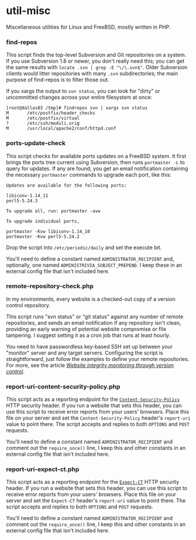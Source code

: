 # util-misc
Miscellaneous utilities for Linux and FreeBSD, mostly written in PHP.

### find-repos

This script finds the top-level Subversion and Git repositories on a system. 
If you use Subversion 1.8 or newer, you don't really need this; you can get the 
same results with `locate .svn | grep -E "\/\.svn$"`. Older Subversion clients 
would litter repositories with many `.svn` subdirectories; the main purpose of 
find-repos is to filter those out.

If you xargs the output to `svn status`, you can look for "dirty" or uncommitted 
changes across your entire filesystem at once:

    [root@dallas03 /tmp]# findrepos svn | xargs svn status
    M       /etc/postfix/header_checks
    M       /etc/postfix/virtual
    ?       /etc/ssh/moduli.orig
    M       /usr/local/apache2/conf/httpd.conf

### ports-update-check

This script checks for available ports updates on a FreeBSD system. It first 
brings the ports tree current using Subversion, then runs `portmaster -L` to 
query for updates. If any are found, you get an email notification containing 
the necessary `portmaster` commands to upgrade each port, like this:

    Updates are available for the following ports:
    
    libiconv-1.14_11
    perl5-5.24.3
    
    To upgrade all, run: portmaster -avw
    
    To upgrade individual ports,
    
    portmaster -Kvw libiconv-1.14_10
    portmaster -Kvw perl5-5.24.2

Drop the script into 
`/etc/periodic/daily` and set the execute bit.

You'll need to define a constant named `ADMINISTRATOR_RECIPIENT` and, optionally, 
one named `ADMINISTRIVIA_SUBJECT_PREPEND`. I keep these in an external config file 
that isn't included here.

### remote-repository-check.php

In my environments, every website is a checked-out copy of a version control 
repository. 

This script runs "svn status" or "git status" against any number of remote 
repositories, and sends an email notification if any repository isn't clean, 
providing an early warning of potential website compromise or file tampering. 
I suggest setting it as a cron job that runs at least hourly.

You need to have passwordless key-based SSH set up between your "monitor" 
server and any target servers. Configuring the script is straightforward, 
just follow the examples to define your remote repositories. For more, see 
the article [*Website integrity monitoring through version control*](https://shaunc.com/go/kjj6wxDh18gS).

### report-uri-content-security-policy.php

This script acts as a reporting endpoint for 
the [`Content-Security-Policy`](https://www.owasp.org/index.php/Content_Security_Policy_Cheat_Sheet) HTTP 
security header. If you run a website that sets this header, you can use this
script to receive error reports from your users' browsers. Place this file on
your server and set the `Content-Security-Policy` header's `report-uri` value to point there.
The script accepts and replies to both `OPTIONS` and `POST` requests.

You'll need to define a constant named `ADMINISTRATOR_RECIPIENT` and comment
out the `require_once()` line, I keep this and other constants in an external
config file that isn't included here.

### report-uri-expect-ct.php

This script acts as a reporting endpoint for 
the [`Expect-CT`](https://tools.ietf.org/html/draft-ietf-httpbis-expect-ct-02) HTTP 
security header. If you run a website that sets this header, you can use this 
script to receive error reports from your users' browsers. Place this file on 
your server and set the `Expect-CT` header's `report-uri` value to point there. 
The script accepts and replies to both `OPTIONS` and `POST` requests.

You'll need to define a constant named `ADMINISTRATOR_RECIPIENT` and comment 
out the `require_once()` line, I keep this and other constants in an external 
config file that isn't included here.

